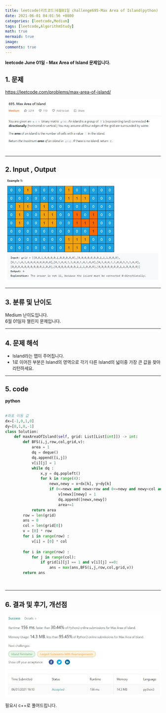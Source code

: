 ```yaml
---
title: leetcode(리트코드)6월01일 challenge695-Max Area of Island(python)
date: 2021-06-01 04:01:56 +0800
categories: [leetcode,Medium]
tags: [leetcode,AlgorithmStudy]
math: true
mermaid: true
image: 
comments: true
---
```


**leetcode June 01일 - Max Area of Island 문제입니다.**

## 1. 문제
<https://leetcode.com/problems/max-area-of-island/>  

![](/assets/img/sample/leetcode/695/Problem.JPG)  

-----  

## 2. Input , Output

![](/assets/img/sample/leetcode/695/input.JPG)  


-----  

## 3. 분류 및 난이도

Medium 난이도입니다.  
6월 01일자 챌린지 문제입니다. 

-----  

## 4. 문제 해석

- Island라는 맵이 주어집니다.
- 1로 이어진 부분은 Island의 영역으로 각기 다른 Island의 넓이중 가장 큰 값을 찾아 리턴하세요.






-----  

## 5. code


**python**

```python

#좌표 이동 값
dx=[-1,0,1,0]
dy=[0,1,0,-1]
class Solution:
    def maxAreaOfIsland(self, grid: List[List[int]]) -> int:
        def BFS(i,j,row,col,grid,v):
            area = 1
            dq = deque()
            dq.append([i,j])
            v[i][j] = 1
            while dq : 
                x,y = dq.popleft()
                for k in range(4):
                    newx,newy = x+dx[k], y+dy[k]
                    if 0<=newx and newx<row and 0<=newy and newy<col and grid[newx][newy] == 1 and v[newx][newy] == 0 :
                        v[newx][newy] = 1
                        dq.append([newx,newy])
                        area+=1
            return area
        row = len(grid)
        ans = 0
        col = len(grid[0])
        v = [0] * row
        for i in range(row) : 
            v[i] = [0] * col
        
        for i in range(row) : 
            for j in range(col):
                if grid[i][j] == 1 and v[i][j] ==0:
                    ans = max(ans,BFS(i,j,row,col,grid,v))
        return ans
            
        
```


-----

## 6. 결과 및 후기, 개선점

![](/assets/img/sample/leetcode/695/result.JPG)  

필요시 c++로 풀어드립니다.



